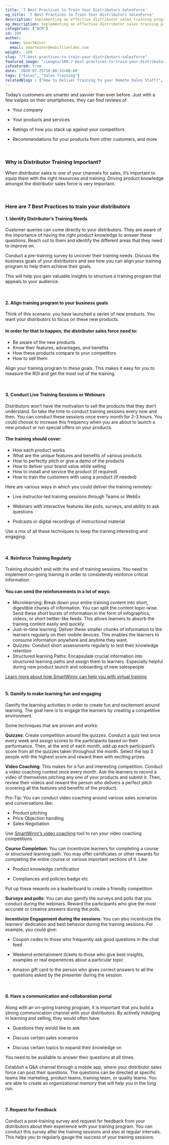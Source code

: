 ```yaml
---
title: '7 Best Practices to Train Your Distributors SalesForce'
og_title: '7 Best Practices to Train Your Distributors SalesForce'
description: Implementing an effective distributor sales training program is essential to drive success in your distributor sales channel. Follow these 7 best practices to train your distributor salesforce
og_description: Implementing an effective distributor sales training program is essential to drive success in your distributor sales channel. Follow these 7 best practices to train your distributor salesforce
categories: ["ACM"]
id: 100
author:
  name: SmartWinnr
  email: smartwinnr@mobillionlabs.com
weight: -100
slug: "/7-best-practices-to-train-your-distributors-salesforce"
featured_image: "/images/100.7-best-practices-to-train-your-distributors-salesForce.jpg"
isFeatured: true
date: '2020-07-25T10:00:32+08:00'
tags: ["Sales", "Sales Training"]
relatedBlogs : ["How to Deliver Training to your Remote Sales Staff?", "30 60 90 Days Gamified Sales Training Plan", "‘Work from Home Warriors’: Sales Training Game for Remote Sales Teams", "Survey Questions to ask your Sales Team before a New Product Launch Training", "Spaced Repetition and Microlearning: Two peas in a pod", "Why continuous training is important in sales?", "5 Reasons to Use Video Coaching in Your Sales Process"]
---
```


Today’s customers are smarter and savvier than ever before. Just with a few swipes on their smartphones, they can find reviews of

* Your company

* Your products and services

* Ratings of how you stack up against your competitors

* Recommendations for your products from other customers, and more

<br>

### **Why is Distributor Training Important?**

When distributor sales is one of your channels for sales, it’s important to equip them with the right resources and training. Driving product knowledge amongst the distributor sales force is very important. 

<br>

### **Here are 7 Best Practices to train your distributors**

#### **1. Identify Distributor’s Training Needs**

Customer queries can come directly to your distributors. They are aware of the importance of having the right product knowledge to answer these questions. Reach out to them and identify the different areas that they need to improve on.

<div class="ml_special_div_blog">
  <div class="ml_special_div_blog_content ml-margin-top10">
    <p>Conduct a pre-training survey to uncover their training needs. Discuss the business goals of your distributors and see how you can align your training program to help them achieve their goals.</p>
  </div>
</div>


This will help you gain valuable insights to structure a training program that appeals to your audience.

<br>

#### **2. Align training program to your business goals**

Think of this scenario: you have launched a series of new products. You want your distributors to focus on these new products. 

<div class="ml_special_div_blog">
  <h4 class="ml_special_div_blog_title ml_text_bold">In order for that to happen, the distributor sales force need to:</h4>
  <div class="ml_special_div_blog_content ml-margin-top10">
    <ul>
      <li>Be aware of the new products</li>
      <li>Know their features, advantages, and benefits </li>
      <li>How these products compare to your competitors</li>
      <li>How to sell them</li>
    </ul>
  </div>
</div>

Align your training program to these goals. This makes it easy for you to measure the ROI and get the most out of the training.

<br>

#### **3. Conduct Live Training Sessions or Webinars**

Distributors won’t have the motivation to sell the products that they don’t understand. So take the time to conduct training sessions every now and then. You can conduct these sessions once every month for 2-3 hours. You could choose to increase this frequency when you are about to launch a new product or run special offers on your products. 

<div class="ml_special_div_blog">
  <h4 class="ml_special_div_blog_title ml_text_bold">The training should cover:</h4>
  <div class="ml_special_div_blog_content ml-margin-top10">
    <ul>
      <li>How each product works</li>
      <li>What are the unique features and benefits of various products</li>
      <li>How to perfectly pitch or give a demo of the products </li>
      <li>How to deliver your brand value while selling</li>
      <li>How to install and service the product (if required)</li>
      <li>How to train the customers with using a product (if needed)</li>
    </ul>
  </div>
</div>

Here are various ways in which you could deliver the training remotely:

* Live instructor-led training sessions through Teams or WebEx

* Webinars with interactive features like polls, surveys, and ability to ask questions

* Podcasts or digital recordings of instructional material

Use a mix of all these techniques to keep the training interesting and engaging.

<br>

#### **4. Reinforce Training Regularly**

Training shouldn’t end with the end of training sessions. You need to implement on-going training in order to consistently reinforce critical information.

<div class="ml_special_div_blog">
  <h4 class="ml_special_div_blog_title ml_text_bold">You can send the reinforcements in a lot of ways:</h4>
  <div class="ml_special_div_blog_content ml-margin-top10">
    <ul>
      <li><span class="ml_text_bold">Microlearning:</span> Break down your entire training content into short, digestible chunks of information. You can split the content topic-wise. Send these short bursts of information in the form of infographics, videos, or short twitter-like feeds. This allows learners to absorb the training content easily and quickly.</li>
      <li><span class="ml_text_bold">Just-in-time learning:</span> Deliver these smaller chunks of information to the learners regularly on their mobile devices. This enables the learners to consume information anywhere and anytime they want.</li>
      <li><span class="ml_text_bold">Quizzes:</span> Conduct short assessments regularly to test their knowledge retention</li>
      <li><span class="ml_text_bold">Structured learning Paths:</span> Encapsulate crucial information into structured learning paths and assign them to learners. Especially helpful during new product launch and onboarding of new salespeople</li>
    </ul>
  </div>
</div>

<div class="ml_text_italic ml-margin-bottom10"><a href="https://www.smartwinnr.com/product/targeted-learning/" target="_blank" class="ml-desc-text">Learn more about how SmartWinnr can help you with virtual training</a></div> 

<br>

#### **5. Gamify to make learning fun and engaging**

Gamify the learning activities in order to create fun and excitement around learning. The goal here is to engage the learners by creating a competitive environment. 

Some techniques that are proven and works:

**Quizzes**: Create competition around the quizzes. Conduct a quiz test once every week and assign scores to the participants based on their performance. Then, at the end of each month, add up each participant’s score from all the quizzes taken throughout the month. Select the top 3 people with the highest score and reward them with exciting prizes.

**Video Coaching**: This makes for a fun and interesting competition. Conduct a video coaching contest once every month. Ask the learners to record a video of themselves pitching any one of your products and submit it. Then, review their videos and reward the person who delivers a perfect pitch (covering all the features and benefits of the product). 

<div class="ml_pro_tip ml-margin-bottom20">
  <p><span class="ml_text_bold">Pro-Tip:</span> You can conduct video coaching around various sales scenarios and conversations like: </p>
  <ul>
    <li>Product pitching</li>
    <li>Price Objection handling</li>
    <li>Sales Negotiation</li>
  </ul>
</div>

<div class="ml_text_italic ml-margin-bottom10">Use <a href="https://www.smartwinnr.com/product/targeted-learning/" target="_blank" class="ml-desc-text">SmartWinnr’s video coaching</a> tool to run your video coaching competitions</div> 

**Course Completion**: You can incentivize learners for completing a course or structured learning path. You may offer certificates or other rewards for completing the entire course or various important sections of it. Like: 

* Product knowledge certification

* Compliances and policies badge etc

Put up these rewards on a leaderboard to create a friendly competition

**Surveys and polls**: You can also gamify the surveys and polls that you conduct during the webinars. Reward the participants who give the most accurate or creative answers during the polls.

**Incentivize Engagement during the sessions**: You can also incentivize the learners’ dedication and best behavior during the training sessions. For example, you could give: 

* Coupon codes to those who frequently ask good questions in the chat feed 

* Weekend entertainment tickets to those who give best insights, examples or real experiences about a particular topic 

* Amazon gift card to the person who gives correct answers to all the questions asked by the presenter during the session.

<br>

#### **6. Have a communication and collaboration portal**

Along with an on-going training program, it is important that you build a strong communication channel with your distributors. By actively indulging in learning and selling, they would often have:

* Questions they would like to ask

* Discuss certain sales scenarios

* Discuss certain topics to expand their knowledge on

You need to be available to answer their questions at all times. 

<div class="ml_special_div_blog">
  <div class="ml_special_div_blog_content ml-margin-top10">
    <p>Establish a Q&A channel through a mobile app,  where your distributor sales force can post their questions. The questions can be directed at specific teams like marketing, product teams, training team, or quality teams. You are able to create an organizational memory that will help you in the long run.
    </p>
  </div>
</div>

<br>

#### **7. Request for Feedback**

Conduct a post-training survey and request for feedback from your distributors about their experience with your training program. You can conduct this survey after the training sessions and also at regular intervals. This helps you to regularly gauge the success of your training sessions. 